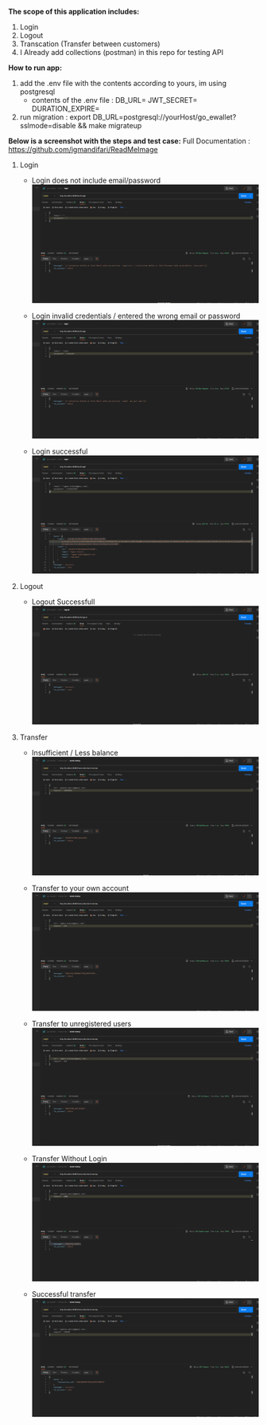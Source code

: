 **The scope of this application includes:**
1. Login
2. Logout
3. Transcation (Transfer between customers)
4. I Already add collections (postman) in this repo for testing API
   

**How to run app:**
1. add the .env file with the contents according to yours, im using postgresql
   - contents of the .env file :
      DB_URL=
      JWT_SECRET=
      DURATION_EXPIRE=
2. run migration : export DB_URL=postgresql://yourHost/go_ewallet?sslmode=disable && make migrateup
   
   
**Below is a screenshot with the steps and test case:**
Full Documentation :  https://github.com/igmandifari/ReadMeImage
1. Login
   - Login does not include email/password
     ![GitHub Logo](https://github.com/igmandifari/ReadMeImage/blob/main/EmptyEmailPasswordGo.png?raw=true)

   - Login invalid credentials / entered the wrong email or password
     ![GitHub Logo](https://github.com/igmandifari/ReadMeImage/blob/main/EmailFailedGo.png?raw=true)
     
   - Login successful
     ![GitHub Logo](https://github.com/igmandifari/ReadMeImage/blob/main/LoginSuccessGo.png?raw=true)
     
2. Logout
   - Logout Successfull
     ![GitHub Logo](https://github.com/igmandifari/ReadMeImage/blob/main/LogoutSuccessGo.png?raw=true)
     
     
4. Transfer
   - Insufficient / Less balance
     ![GitHub Logo](https://github.com/igmandifari/ReadMeImage/blob/main/LessBalance.png?raw=true)
     
   - Transfer to your own account
     ![GitHub Logo](https://github.com/igmandifari/ReadMeImage/blob/main/ReceiverNotFoundGo.png?raw=true)
     
   - Transfer to unregistered users
     ![GitHub Logo](https://github.com/igmandifari/ReadMeImage/blob/main/ReceiverNotFound.png?raw=true)

   - Transfer Without Login
     ![GitHub Logo](https://github.com/igmandifari/ReadMeImage/blob/main/TransferWithoutLogin.png?raw=true)
     
   - Successful transfer
     ![GitHub Logo](https://github.com/igmandifari/ReadMeImage/blob/main/TransferSuccess.png?raw=true)
     
